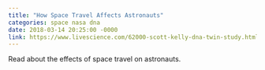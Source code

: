 ```yaml
---
title: "How Space Travel Affects Astronauts"
categories: space nasa dna
date: 2018-03-14 20:25:00 -0000
link: https://www.livescience.com/62000-scott-kelly-dna-twin-study.html
---
```

Read about the effects of space travel on astronauts.